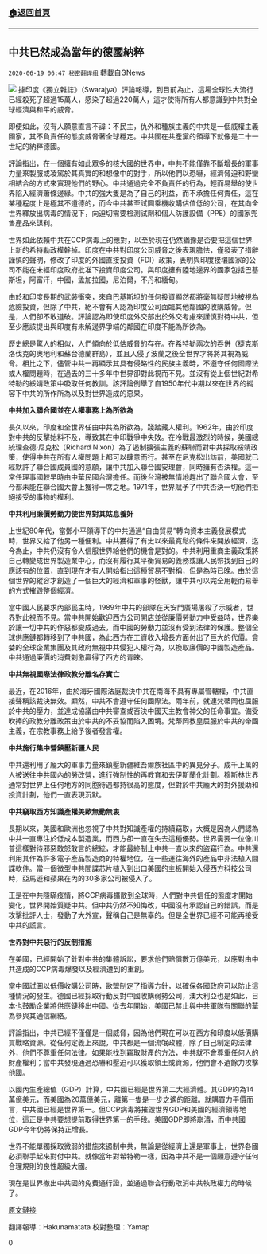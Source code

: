 ###  [:house:返回首頁](https://github.com/ourhimalayas/txt)
---

## 中共已然成為當年的德國納粹
`2020-06-19 06:47 秘密翻译组` [轉載自GNews](https://gnews.org/zh-hant/239220/)

![](https://gnews.org/wp-content/uploads/2020/06/Picture-1-89.png)
據印度《獨立雜誌》（Swarajya）評論報導，到目前為止，這場全球性大流行已經殺死了超過15萬人，感染了超過220萬人，這才使得所有人都意識到中共對全球經濟與和平的威脅。

即便如此，沒有人願意直言不諱：不民主，仇外和種族主義的中共是一個威權主義國家，其不負責任的態度威脅著全球穩定。中共國在共產黨的領導下就像是二十一世紀的納粹德國。

評論指出，在一個擁有如此眾多的核大國的世界中，中共不能僅靠不斷增長的軍事力量來製服或凌駕於其真實的和想像中的對手，所以他們以恐嚇，經濟脅迫和野蠻相結合的方式來實現他們的野心。中共通過完全不負責任的行為，輕而易舉的使世界陷入經濟蕭條邊緣。中共的強大隻是為了自己的利益，而不承擔任何責任，這在某種程度上是極其不道德的，而今中共甚至試圖乘機收購估值低的公司，在其向全世界釋放出病毒的情況下，向迫切需要檢測試劑和個人防護設備（PPE）的國家兜售產品來謀利。

世界如此依賴中共在CCP病毒上的應對，以至於現在仍然猶豫是否要把這個世界上新的希特勒政權幹掉。印度在中共對印度公司威脅之後表現膽怯，僅發表了措辭謹慎的聲明，修改了印度的外國直接投資（FDI）政策，表明與印度接壤國家的公司不能在未經印度政府批准下投資印度公司。與印度擁有陸地邊界的國家包括巴基斯坦，阿富汗，中國，孟加拉國，尼泊爾，不丹和緬甸。

由於和印度長期的武裝衝突，來自巴基斯坦的任何投資顯然都將毫無疑問地被視為危險投資，但除了中共，絕不會有人認為印度公司面臨其他鄰國的收購威脅。但是，人們卻不敢道破。評論認為即使印度外交部出於外交考慮來謹慎對待中共，但至少應該提出與印度有未解邊界爭端的鄰國在印度不能為所欲為。

歷史總是驚人的相似，人們傾向於低估威脅的存在。在希特勒兩次的吞併（捷克斯洛伐克的奧地利和蘇台德蘭群島），並且入侵了波蘭之後全世界才將將其視為威脅。相比之下，儘管中共一再顯示其具有侵略性的民族主義時，不遵守任何國際法或人權問題時，在過去的三十多年中世界卻對此視而不見。並沒有從上個世紀對希特勒的綏靖政策中吸取任何教訓。該評論例舉了自1950年代中期以來在世界的縱容下中共的所作所為以及對世界造成的惡果。

**中共加入聯合國並在人權事務上為所欲為**

長久以來，印度和全世界任由中共為所欲為，踐踏藏人權利。1962年，由於印度對中共的反擊始料不及，導致其在中印戰爭中失敗。在冷戰最激烈的時候，美國總統理查德·尼克松（Richard Nixon）為了遏制擴張主義的蘇聯而對中共採取綏靖政策，使得中共在所有人權問題上都可以肆意而行。甚至在尼克松出訪前，美國就已經默許了聯合國成員國的意願，讓中共加入聯合國安理會，同時擁有否決權。這一常任理事國較早時由中華民國台灣擔任。而後台灣被無情地趕出了聯合國大會，至今都未能在聯合國大會上獲得一席之地。1971年，世界賦予了中共否決一切他們拒絕接受的事物的權利。

**中共利用廉價勞動力使世界對其姑息養奸**

上世紀80年代，當鄧小平領導下的中共通過“自由貿易”轉向資本主義發展模式時，世界又給了他另一種便利。中共獲得了有史以來最寬鬆的條件來開放經濟，迄今為止，中共仍沒有令人信服世界給他們的機會是對的。中共利用重商主義政策將自己轉變成世界製造業中心，而沒有履行其平衡貿易的義務或讓人民幣找到自己的應該有的位置，直到現在才有人開始指出這種貿易不對稱，但是為時已晚。由於這個世界的縱容才創造了一個巨大的經濟和軍事的怪獸，讓中共可以完全用輕而易舉的方式摧毀整個經濟。

當中國人民要求內部民主時，1989年中共的部隊在天安門廣場屠殺了示威者，世界對此視而不見。當中共開始歡迎西方公司開店並從廉價勞動力中受益時，世界樂於讓一切中共的作惡都變成過去，而中國的勞動力並沒有受到法律的保護。整個全球供應鏈都轉移到了中共國，為此西方在工資收入增長方面付出了巨大的代價。貪婪的全球企業集團及其政府無視中共侵犯人權行為，以換取廉價的中國製造產品。中共通過廉價的消費刺激贏得了西方的青睞。

**中共無視國際法律政教分離名存實亡**

最近，在2016年，由於海牙國際法庭裁決中共在南海不具有專屬管轄權，中共直接聲稱該裁決無效。顯然，中共不會遵守任何國際法。兩年前，就連梵蒂岡也屈服於中共的壓力，並達成協議由中共審查或否決中國天主教會神父的任命事宜。備受吹捧的政教分離政策由於中共的不妥協而陷入困境。梵蒂岡教皇屈服於中共的帝國主義，在宗教事務上給予後者發言權。

**中共施行集中營鎮壓新疆人民**

中共還利用了龐大的軍事力量來鎮壓新疆維吾爾族社區中的異見分子。成千上萬的人被送往中共國內的勞改營，進行強制性的再教育和去伊斯蘭化計劃。穆斯林世界通常對世界上任何地方的同胞待遇都持很高的態度，但對於中共龐大的對外援助和投資計劃，他們一直表現沉默。

**中共竊取西方知識產權美歐無動無衷**

長期以來，美國和歐洲也忽視了中共對知識產權的持續竊取，大概是因為人們認為中共一直專注於低成本製造業，而西方卻一直在失去這種優勢。世界需要一位像川普這樣對待邪惡敢怒敢言的總統，才能最終制止中共一直以來的盜竊行為。中共還利用其作為許多電子產品製造商的特權地位，在一些運往海外的產品中非法植入間諜軟件。當一個微型中共間諜芯片植入到出口美國的主板開始入侵西方科技公司時，亞馬遜和蘋果在內的30多家公司被侵入了。

正是在中共隱瞞疫情，將CCP病毒擴散到全球時，人們對中共信任的態度才開始變化，世界開始質疑中共。但中共仍然不知悔改，中國沒有承認自己的錯誤，而是攻擊批評人士，發動了大外宣，聲稱自己是無辜的。但是全世界已經不可能再接受中共的謊言。

**世界對中共惡行的反制措施**

在美國，已經開始了針對中共的集體訴訟，要求他們賠償數万億美元，以應對由中共造成的CCP病毒爆發以及經濟遭到的重創。

當中國試圖以低價收購公司時，歐盟制定了指導方針，以確保各國政府可以防止這種情況的發生。德國已經採取行動反對中國收購弱勢公司，澳大利亞也是如此，日本也鼓勵企業將供應鏈移出中國。從去年開始，美國已禁止與中共軍隊有關聯的華為參與其通信網絡。

評論指出，中共已經不僅僅是一個威脅，因為他們現在可以在西方和印度以低價購買戰略資源。從任何定義上來說，中共都是一個流氓政體，除了自己制定的法律外，他們不尊重任何法律。如果能找到竊取財產的方法，中共就不會尊重任何人的財產權利；當中共發現通過恐嚇和壓迫可以獲取領土或資源，他們會不遺餘力攻擊他國。

以國內生產總值（GDP）計算，中共國已經是世界第二大經濟體。其GDP約為14萬億美元，而美國為20萬億美元，離第一隻是一步之遙的距離。就購買力平價而言，中共國已經是世界第一。但CCP病毒將摧毀世界GDP和美國的經濟領導地位，這正是中共要想提前取得世界第一的手段。美國GDP即將崩潰，而中共國GDP今年仍將保持正增長。

世界不能單獨採取微弱的措施來遏制中共，無論是從經濟上還是軍事上，世界各國必須聯手起來對付中共。就像當年對希特勒一樣，因為中共不是一個願意遵守任何合理規則的良性超級大國。

現在是世界撤出中共國的免費通行證，並通過聯合行動取消中共執政權力的時候了。

[原文鏈接](https://swarajyamag.com/world/the-world-has-created-a-monster-in-china-time-to-withdraw-the-free-pass)

翻譯報導：Hakunamatata
校對整理：Yamap

0
